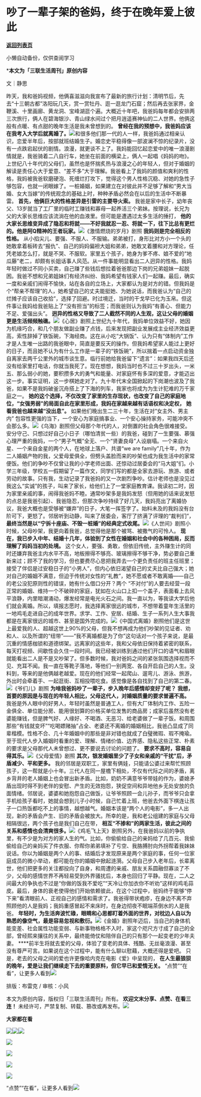 # 吵了一辈子架的爸妈，终于在晚年爱上彼此

[**返回列表页**](/gzh/三联生活周刊)

小懒自动备份，仅供查阅学习

***本文为「三联生活周刊」原创内容**

文｜静思

昨天，我和爸妈视频，他俩喜滋滋向我宣布了最新的旅行计划：清明节后，先去“十三朝古都”洛阳玩几天，赏一赏牡丹、逛一逛龙门石窟；然后再去张家界，金鞭溪、十里画廊、黄龙洞、宝峰湖逛个遍。大概近十年吧，我爸妈每年都会安排两三次旅行，俩人在碧海银沙、青山绿水间过个把月逍遥赛神仙的二人世界。他俩这般有点暖、有点甜的晚年生活是我未曾想到的。
**曾经在我的预想中，我爸妈应该在我考入大学后就离婚了。**![](https://mmbiz.qpic.cn/mmbiz_png/VkpaUkchBmVC1UKjJEiccfAGpFEXgXPWtabu8NgeL5Dpibcostqg3JCLyC4jR2icJqlS6SpP5JNbMVt7lHNkaqBNw/640?wx_fmt=png&from;=appmsg)和很多他们那一代的人一样，我爸妈通过相亲认识，恋爱半年后，按部就班结婚生子。婚恋史平稳得像一部波澜不惊的纪录片，没有一点跌宕起伏的剧情。浪漫，就更谈不上了。我妈能回忆起恋爱中的唯一浪漫剧情就是，我爸骑着二八自行车，她坐在前面的横梁上，俩人一起唱《妈妈的吻》。上世纪八十年代的父母们，虽然也是怀揣炙热与浪漫之心的年轻人，但对于婚姻的解读是责任心大于爱意、“差不多”大于理解。我爸看上了我妈的颜值和爽利的性格，我妈被我爸软磨硬泡、死缠烂打攻下，觉得这个男人性格沉稳、对她的急性子够包容，也就一闭眼嫁了。一桩婚姻，如果建立在对彼此并不足够了解和“男大当婚、女大当嫁”的传统观念的基础上时，种种矛盾必然会在以后的生活中不断暴雷。
**首先，他俩巨大的性格差异是引雷的主要导火索。**
我爸是家中长子，幼年丧父、13岁就当了工厂里的临时工赚钱和寡母一起养活三个弟妹。按理说，长兄为父的大家长思维应该流淌在他的血液里。但可能是遭遇过太多生活的捶打，
**他的大家长思维变异成了隐忍和将就——不好我就忍一忍、将就一下，往下比总有更烂的。他是阿Q精神的王者玩家。**![](https://mmbiz.qpic.cn/mmbiz_jpg/VkpaUkchBmVC1UKjJEiccfAGpFEXgXPWtG1Vz8EMBKDTZkF1RG5YIgA8c4FJtibqWwJVVQGDiavHGXhmYfQmTSXVQ/640?wx_fmt=jpeg&from;=appmsg)《激情燃烧的岁月》剧照
**我妈则是完全相反的性格。**
从小掐尖儿、要强、不服人、不服输。弟弟被打，身形比对方小一个头的她敢拿着板砖去“报仇”、自己的妈妈偏袒大姐和弟弟，她敢叉着腰和对方理论，任凭老娘怎么打，就是不哭、不服软。家里五个孩子，她身为爹不疼、娘不爱的“地瓜藤”老二，却颇有长姐话事人风范。从一件事能明显看出二人迥异的性格。我妈年轻时做过不同小买卖，自己赚了些钱后想拉着爸爸那边下岗的兄弟姐妹一起脱困。我爸不想和兄弟姐妹们有经济纠纷、我妈希望有钱家人们一起赚。最后，确实一度和亲戚们闹得不愉快，站在各自的立场上，大家都认为是对方的错。但我妈是个“帮亲不帮理”的人，她希望自己的丈夫能挺她、为她说话，而我爸认为“自己的烂摊子应该自己收拾”，选择了回避。时过境迁，当时的干戈早已化为玉帛。但这件事让我妈给我爸贴上了“没有担当”的标签；而我爸则认为我妈“有善心、但能力不足、爱强出头”。
**迥异的性格又导致了二人截然不同的人生观，这让父母的婚姻更是生活频频触礁。**![](https://mmbiz.qpic.cn/mmbiz_jpg/VkpaUkchBmVC1UKjJEiccfAGpFEXgXPWtdbWhDhiaXULSYgpAhdGenM5GWkOyRRSVDCYDqxmje2qRxUBBKpfYjOg/640?wx_fmt=jpeg&from;=appmsg)《心居》剧照上世纪九十年代，我妈单位效益不好，她因为机缘巧合，和几个朋友做副业赚了点钱，后来发现把副业发展成主业经济效益更高，索性辞掉了铁饭碗，下海经商。这在从小吃“大锅饭”、认为只有“体制内”工作才是人生唯一出路的我爸眼中，简直是要反天的操作。但我妈希望家人能过上更好的日子，而且她不认为有什么工作是一辈子的“铁饭碗”，所以揣着一点启动资金独自离家去两千公里外的城市谈生意。临行前她给我爸留下“遗言”：如果我四天后还没有给家里打电话，你就当我死了。现在想想，我妈当时也不过三十岁出头，一米五、那么弱小的她，要积攒多大的勇气和能量、对家庭怀有多深的爱意，才能迈出这一步。事实证明，这一步棋她走对了。九十年代末全国掀起的下岗潮也波及了我爸，如果不是我妈破釜沉舟搭上了下海的列车，我家也将成为为生计犯难的万千家庭之一。
**她的这个选择，不仅改变了家里的生存现状，也改变了自己的家庭地位，“女强男弱”的局面自此在家里形成，我妈在家越来越有话语权和决定权，**
**她看我爸也越来越“没出息”。** 如果他们晚出生二三十年，生活在对“女主外、男主内”
包容性更强的当下，一个安心为家庭搞事业、一个安心操持家务，可能冲突不会那么多。![](https://mmbiz.qpic.cn/mmbiz_jpg/VkpaUkchBmVC1UKjJEiccfAGpFEXgXPWtwePKRKhwbYptEEicGT5Xptv54O7AhmBZnXvsWxLefpsibFautmMMI64A/640?wx_fmt=jpeg&from;=appmsg)《乌海》剧照但父母那个年代的人，对倒置的社会角色很难接受。安分守己、只想过好自己小日子（哪怕清贫一些）的我爸，碰到了一生要强、慕强心理严重的我妈，一个“男子气概”全无、一个“贤妻良母”人设崩塌。一个来自火星、一个来自金星的两个人，在地球上落户、共谱“we
are
family”几十年，作为二人婚姻产物的我，父爱母爱俱全，但劈头盖脸而来的吵架也成为我生活中的家常便饭。他们的争吵不仅曾让我的小学老师出面、还惊动过居委会的“马大姐”们。小学三年级，学校五一假期留了一篇作文，同学们写的都是全家去游玩、旅游、或者劳动的故事。只有我，生动记录了我爸妈的又一次剧烈争吵。估计老师也是没见过我这么“实诚”的孩子，叫来了家长，给他们上了一堂家庭教育课。我读初二时，因为家里亲戚的事，闹得我爸妈不睦。通常吵架多是我妈发怒（但用她的话来说发怒的点总是我爸引起）、我爸隐忍，但那次争吵持续了好几天，我妈亮出了离婚协议，我爸大概也是受够被“嫌弃”的日子，大笔一挥签字了。始料未及的我妈没有台阶可下，更怒了。邻居听到动静，叫来了居委会，客厅了挤满了评理的“裁判们”，
**最终当然是以“宁拆十座庙、不毁一桩婚”的经典定式收尾。**![](https://mmbiz.qpic.cn/mmbiz_png/VkpaUkchBmVC1UKjJEiccfAGpFEXgXPWtvqriaUD7Llick8vInJc4U8mFPdwTZjXmaR1aFYDQicySTibSuCLxd8DHEg/640?wx_fmt=png&from;=appmsg)《人世间》剧照小时候，父母吵架，我更向着我爸，总觉得他是那个被骂、被撒气的可怜人。
**现在，我已步入中年、结婚十几年，体验到了女性在婚姻和社会中的各种困局，反而理解了妈妈当初的处境。**
这个女人，要强、勇敢，但依旧传统，主外赚生计的同时还嫌弃我爸主内水平不高，地板擦得不够亮、玻璃擦得不够干净，势必要自己重新来过；顾不了我的学习，但也要费尽心思把我弄去一个更负责任的班主任班里；接受了伴侣是过安稳日子的“小男人”，但内心依旧渴望自己的丈夫比自己强大；她对自己的婚姻不满意，但迫于传统对女性的“礼教”，她不愿或者不敢离婚——自己的老公没犯原则性的错误，她有什么借口分开？两个
“不对付”的人要去经营一段正常的婚姻、维持一个不破碎的家庭，犹如在火山口上扣一个盖子，表面看上去风平浪静，内里暗潮涌动，爆发经常是电光火石之间。我一直以为，等我读大学后他们就会离婚。所以，填报志愿时，我选择离家很远的城市，不想带着童年生活里的一地鸡毛走进自己的成年世界。求学、工作、安居、结婚、生子一系列人生大事我都是在离家很远的城市、甚至是国外完成的。![](https://mmbiz.qpic.cn/mmbiz_jpg/VkpaUkchBmVC1UKjJEiccfAGpFEXgXPWtpnibriawe0iaLcqeeCG92WHnRG308qw7F5hT2CVBoyEcvbSEY4d2XzGcQ/640?wx_fmt=jpeg&from;=appmsg)《中国式离婚》剧照他们是这世上最爱我的人、超越这世上90%的父母，但我不想再成为他们吵架的见证者、劝和人、以及所谓的“纽带”——“我不离婚都是为了你”这句话对一个孩子来说，是最沉重的情感枷锁和道德绑架。远离家的这些年，我和父母依旧保持着紧密的联系，每天打视频、间歇性会久住一段时间。我已经被训练到通过他们开口的语气和眉眼就能看出二人是不是又吵架了。但多数时候，我对爸妈之间的紧张氛围选择视而不见、充耳不闻。我一直在等靴子落地，等他们一别两宽、各自开启自己的人生。没料到，等来的是他俩越老越爱。现在的他们经常一起爬山、遛弯儿、游泳、旅游，外出时会牵着手、一起逛街、互相投喂吃食。感觉像是各自找到了自己的第二春。![](https://mmbiz.qpic.cn/mmbiz_jpg/VkpaUkchBmVC1UKjJEiccfAGpFEXgXPWt7ibknDguqS7h56DJmgvsOCr5YRAOwj2KuccCVV5hptOSLFyFzwJ8hyw/640?wx_fmt=jpeg&from;=appmsg)《爷们儿》剧照
**为啥我爸妈吵了一辈子，步入晚年后感情却变好了呢？** **我想，首要的原因是与现在的年轻人相比，父母这代人，对婚姻质量的要求普遍不高。**
我爸是外人眼中的好男人，年轻时虽然是普通工人，但有大厂体制内工作、五险一金俱全、单位能分房、能用很划算的价格买单位发售的商品房；成家后虽然没有老婆能赚钱，但是脾气好、人缘好、不喝酒、无恶习、给老婆做了一辈子饭。和周围那些“有钱就变坏”“吃喝嫖赌抽”占全、老婆还不离婚的婚姻相比，我爸凸显成了同辈楷模。性格不合、几十年婚姻中的那些是非对错也就成了白璧微瑕、瑕不掩瑜。至于现代人步入婚姻时看重的爱、理解、情绪价值、边界感、隐私这些正常、朴素的要求是父母那代人未曾想过、更不要说去讨论的问题了。
**要求不高时，容易自得其乐。**![](https://mmbiz.qpic.cn/mmbiz_jpg/VkpaUkchBmVC1UKjJEiccfAGpFEXgXPWtd6yfUZznA5DMq0NgfYRxIwy2CRC2c9UiczEa04z9yzOibOcv7yyaL9vQ/640?wx_fmt=jpeg&from;=appmsg)《父母爱情》剧照
**其次，银发婚姻里少了子女和亲戚的“干扰”后，矛盾减少、平和更多。**
我的邻居是双职工，家里有俩娃，只能请公婆过来帮忙照顾孩子，这一帮就是小十年。三代人在同一屋檐下相处，不仅有代际之间的矛盾，离乡背井的老人婚姻上也会冒出新矛盾。比如，奶奶不满意爷爷带娃的作为，婆媳矛盾出现时得不到老伴的安慰、产生的无效抱怨，狭促空间和异地他乡无处安放的负面情绪。邻居说，婆婆和她抱怨自己做饭，让爷爷照顾一会儿孙子，而爷爷只会拿手机给孩子看时，她就会想到儿子小时候，自己忙着上班，他爸去外面下棋连让孩子一口热饭都吃不上的事情，越想越气。婚姻本该是“两个人的电影”，多一人出现，新的矛盾会产生、旧的矛盾会被放大。所幸的是，我和老公组建的家庭与父母相隔很远，两个孩子也是我们自己在带，
**相互“不掺和”的两家生活，彼此之间的关系和感情也会清爽很多。**![](https://mmbiz.qpic.cn/mmbiz_jpg/VkpaUkchBmVC1UKjJEiccfAGpFEXgXPWtEtmuVu3L0QLkdSvKmWnrb7FogZibctR2LKUKFZ48Tib979N0ULKNUdqw/640?wx_fmt=jpeg&from;=appmsg)《鸡毛飞上天》剧照另外，在我爸妈以前的争执里，有不少是为对方的家人生的气。比如，你偷偷给自己的亲妈给了几百元、我偷偷给自己的亲妈买了件衣服、你帮你弟弟填补了亏空、我胳膊肘向外拐帮着我妹妹说话。你以为婚姻是两个人的事、结婚后才发现原来是两个家庭的事，任何一位家庭成员的微小举动，都可能在你的婚姻中掀起涟漪。父母自己步入老年后，长辈离世，他们把更多的关注都投向了自身，和周遭的亲戚、朋友关系圆融但寡淡了不少，父母的感情世界不再轻易受到外界骚扰后，本身也回归了平静。现在，二人之间最大的争执也不过是“你做的饭我不爱吃”“天冷让你加衣你不听劝”这样的鸡毛蒜皮。最后，身体的衰老使得他们开始依赖彼此，在这个过程中，爸妈终于能够“停下来”看清眼前人、正视自己的感情和需求了。我爸得带状疱疹，在身边不离不弃照顾他的人是我妈；我妈重感冒起不来床时，在身边彻夜不眠端茶倒水的人是我爸。
**年轻时，为生活奔波忙碌，眼睛和心思都盯着外面的世界，对枕边人自以为熟悉的像空气，最是容易忽视和敷衍。**![](https://mmbiz.qpic.cn/mmbiz_jpg/VkpaUkchBmVC1UKjJEiccfAGpFEXgXPWtJnicKpnEA08R8zp3biaUQrMYCZ0hT6ubDSDNzTose26icMlwYiaTk51W4g/640?wx_fmt=jpeg&from;=appmsg)《金婚》剧照年迈后，当自己的身体机能变差、社会属性功能变弱、与新事物格格不入时，家这个咫尺方寸成了自己的全部，曾经熙来攘往的关系中，最终能倚仗和陪伴自己的只有那个一起变老的少年夫妻。
****前半生将就去爱的父母，体验了变老的具体、残酷、无丝毫浪漫、甚至没有尊严可言。如果说在这个过程中，能有什么聊以慰藉，大概还得是爱吧。
只是，老去的父母之间的爱也许更像哈内克在电影《爱》中呈现的， **在人生最狼狈的晚年，爱是让我们继续走下去的重要原料，但它早已和爱情无关。**
“点赞”“在看”，让更多人看到![](https://mmbiz.qpic.cn/mmbiz_gif/c2Sib3Mp7pON9hkSZwdTibRHNZSMPyiapUCHJwlyoZVBC3SfmPmF0VKjkm3NiaToQloHFJ6icyicqZnqgXp6pSQJt5gg/640?wx_fmt=gif&from;=appmsg&wxfrom;=5&wx;_lazy=1&tp;=wxpic)  
  
  
  
  
  

排版：布雷克 / 审核：小风

本文为原创内容，版权归「三联生活周刊」所有。 **欢迎文末分享、点赞、在看三连！**
未经许可，严禁复制、转载、篡改或再发布。![](https://mmbiz.qpic.cn/sz_mmbiz_png/Gg7Qtoh7Aic9ZTmAdCc80b4nD7xicgPt863QWU7oNswDx19XrjfTtSl8QwatY2EEZGuNd1WRRiapDZjcDhTnNYmBg/640?wx_fmt=other&wxfrom;=5&wx;_lazy=1&wx;_co=1&retryload;=1&tp;=webp)

 **大家都在看**

  

[![](https://mmbiz.qpic.cn/mmbiz_png/c2Sib3Mp7pOMy2tU8GGczbfX8lMABromNrSp9dT8ib4P1eTibZSftOd9CHptH1mVJmw0iaCsYsOjPumxRrHMZvsfPg/640?wx_fmt=png&from;=appmsg&wxfrom;=5&wx;_lazy=1&wx;_co=1&tp;=wxpic)](http://mp.weixin.qq.com/s?__biz=MTc5MTU3NTYyMQ==&mid=2651354567&idx=1&sn=fc8d4d2fcd9c0d0fabf54efc0170f618&chksm=590a64ed6e7dedfb2e5a0ae194109f428a440587d35d8dd1e9a8fc03dcfd6c9bbd3821d3676f&scene=21#wechat_redirect)[![](https://mmbiz.qpic.cn/mmbiz_png/c2Sib3Mp7pOP3YzGf420FzFF3VEwryhCONcI7om6YPRgQBOibDPOTOnzdqYBAMbTx7JS0zzu9fKicEApKsiayLxGDw/640?wx_fmt=png&from;=appmsg&wxfrom;=5&wx;_lazy=1&wx;_co=1&tp;=wxpic)](http://mp.weixin.qq.com/s?__biz=MTc5MTU3NTYyMQ==&mid=2651359136&idx=2&sn=031807f1f9d26fd2e21b99068a007c56&chksm=590a968a6e7d1f9c0c760e140274bebf469b44c841a2bc099ec0fbe1dd931a16e4d215ab0152&scene=21#wechat_redirect)[![](https://mmbiz.qpic.cn/mmbiz_jpg/c2Sib3Mp7pOMMdRedllXUvj6lsvrhngv110srGeicVVurMUiaQDsyq7OleNB7AlsvqeH7T7xK6wGzkJxE8Qhg0ECw/640?wx_fmt=jpeg&from;=appmsg)](http://mp.weixin.qq.com/s?__biz=MTc5MTU3NTYyMQ==&mid=2651363448&idx=2&sn=4e58ade0e92d265186ce8aae24735be2&chksm=590a89526e7d00443d87c50b004bfa08fb2b456c18d6ca41e8a23a21aa10be75c85c7b0125f0&scene=21#wechat_redirect)

[![](https://mmbiz.qpic.cn/mmbiz_jpg/c2Sib3Mp7pOPPKUCR6clmlUbiclXqd3NQONwibCp2eFD7sX3u4hK4BUvzPTb6sy59lIE1qgzkINgbbrQk7keQSe0g/640?wx_fmt=jpeg&from;=appmsg&wxfrom;=5&wx;_lazy=1&wx;_co=1&tp;=wxpic)](http://mp.weixin.qq.com/s?__biz=MTc5MTU3NTYyMQ==&mid=2651360275&idx=2&sn=e2a9e8a1f60f55803453ff653d35c184&chksm=590a9d396e7d142f2bc9e8d3e2188cc73f2f3f4de96314055068cda875f571aa9fda3fabde1d&scene=21#wechat_redirect)

  
![](https://mmbiz.qpic.cn/sz_mmbiz_png/Gg7Qtoh7Aic9ZTmAdCc80b4nD7xicgPt86k1kgpU51hWCHjV92ryhVW35PLCvLhxLw9XDhXjgeDyZhHSx5EbRcfg/640?wx_fmt=other&wxfrom;=5&wx;_lazy=1&wx;_co=1&retryload;=1&tp;=webp)  

[![](https://mmbiz.qpic.cn/mmbiz_jpg/c2Sib3Mp7pOMLY2Nia4Cq8ZGY1Fa5XOb7jyTcj7NCiatum2s2y069fu8zhWbDbr2QcNy0jnHWYwvRq0ydE4ibRJqqw/640?wx_fmt=jpeg&from;=appmsg&tp;=wxpic&wxfrom;=5&wx;_lazy=1&wx;_co=1)]()

[![](https://mmbiz.qpic.cn/mmbiz_jpg/c2Sib3Mp7pOPRRic6R8dvynVQIgxSP5Y1PMRSGibdkjX8eia7nOBAGicP9lNQAIGDOMiciaDCKsNXYr13Owv2CbpP4H3w/640?wx_fmt=jpeg&wxfrom;=5&wx;_lazy=1&wx;_co=1&tp;=wxpic)]()

  
  
“点赞”“在看”，让更多人看到![](https://mmbiz.qpic.cn/mmbiz_gif/c2Sib3Mp7pON9hkSZwdTibRHNZSMPyiapUCHJwlyoZVBC3SfmPmF0VKjkm3NiaToQloHFJ6icyicqZnqgXp6pSQJt5gg/640?wx_fmt=gif&from;=appmsg&wxfrom;=5&wx;_lazy=1&tp;=wxpic)

